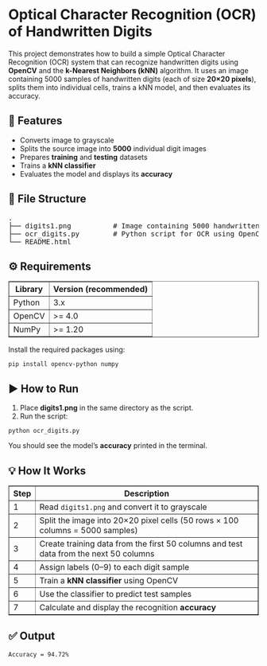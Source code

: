 <!DOCTYPE html>
<html lang="en">
<head>
  <meta charset="UTF-8" />
</head>
<body>

<h1>Optical Character Recognition (OCR) of Handwritten Digits</h1>
<p>
This project demonstrates how to build a simple Optical Character Recognition (OCR) system that can recognize handwritten digits using <strong>OpenCV</strong> and the <strong>k-Nearest Neighbors (kNN)</strong> algorithm.
It uses an image containing 5000 samples of handwritten digits (each of size <strong>20×20 pixels</strong>), splits them into individual cells, trains a kNN model, and then evaluates its accuracy.
</p>

<h2>🧠 Features </h2>
<ul>
  <li>Converts image to grayscale</li>
  <li>Splits the source image into <strong>5000</strong> individual digit images</li>
  <li>Prepares <strong>training</strong> and <strong>testing</strong> datasets</li>
  <li>Trains a <strong>kNN classifier</strong></li>
  <li>Evaluates the model and displays its <strong>accuracy</strong></li>
</ul>

<h2>📂 File Structure</h2>
<pre>
.
├── digits1.png          # Image containing 5000 handwritten digits (50 rows × 100 columns)
├── ocr_digits.py        # Python script for OCR using OpenCV
└── README.html
</pre>

<h2>⚙️ Requirements</h2>
<table border="1" cellpadding="5" cellspacing="0">
  <tr>
    <th>Library</th>
    <th>Version (recommended)</th>
  </tr>
  <tr>
    <td>Python</td>
    <td>3.x</td>
  </tr>
  <tr>
    <td>OpenCV</td>
    <td>&gt;= 4.0</td>
  </tr>
  <tr>
    <td>NumPy</td>
    <td>&gt;= 1.20</td>
  </tr>
</table>

<p>Install the required packages using:</p>
<pre><code>pip install opencv-python numpy</code></pre>

<h2>▶️ How to Run</h2>
<ol>
  <li>Place <strong>digits1.png</strong> in the same directory as the script.</li>
  <li>Run the script:</li>
</ol>
<pre><code>python ocr_digits.py</code></pre>

<p>You should see the model’s <strong>accuracy</strong> printed in the terminal.</p>

<h2>💡 How It Works</h2>
<table border="1" cellpadding="5" cellspacing="0">
  <tr>
    <th>Step</th>
    <th>Description</th>
  </tr>
  <tr>
    <td>1</td>
    <td>Read <code>digits1.png</code> and convert it to grayscale</td>
  </tr>
  <tr>
    <td>2</td>
    <td>Split the image into 20×20 pixel cells (50 rows × 100 columns = 5000 samples)</td>
  </tr>
  <tr>
    <td>3</td>
    <td>Create training data from the first 50 columns and test data from the next 50 columns</td>
  </tr>
  <tr>
    <td>4</td>
    <td>Assign labels (0–9) to each digit sample</td>
  </tr>
  <tr>
    <td>5</td>
    <td>Train a <strong>kNN classifier</strong> using OpenCV</td>
  </tr>
  <tr>
    <td>6</td>
    <td>Use the classifier to predict test samples</td>
  </tr>
  <tr>
    <td>7</td>
    <td>Calculate and display the recognition <strong>accuracy</strong></td>
  </tr>
</table>

<h2>✅ Output</h2>
<pre><code>Accuracy = 94.72%</code></pre>
